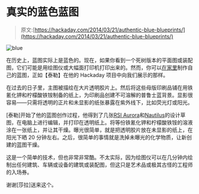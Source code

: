 # 真实的蓝色蓝图

> 原文:[https://hackaday.com/2014/03/21/authentic-blue-blueprints/](https://hackaday.com/2014/03/21/authentic-blue-blueprints/)

![blue](../Images/a5498da7f943f77a19cec2f1061969d5.png)

在历史上，蓝图实际上是蓝色的。现在，如果你看到一个死树版本的平面图或装配图，它们可能是用绘图仪或大幅面打印机打印出来的。然而，你可以[在家里](http://hackaday.io/project/546-Authentic-Blueprints)制作自己的蓝图，正如【泰勒】在他的 Hackaday 项目中向我们展示的那样。

在过去的日子里，主图被描绘在大片透明胶片上。然后将这些母版印刷品铺在用铁氰化钾和柠檬酸铁铵制备的纸上，为印刷品创建不可溶解的普鲁士蓝背景。显影很容易——只需将透明的正片和未显影的纸张暴露在紫外线下，比如荧光灯或阳光。

[泰勒]开始了他的蓝图创作过程，他得到了几张[RSI Aurora](http://media.moddb.com/images/games/1/22/21449/a4.png)和[Nautilus](http://pic40.picturetrail.com/VOL280/1814166/4884796/363663506.jpg)的设计草图，在电脑上进行编辑，并打印在透明纸上。将等份铁氰化钾和柠檬酸铁铵的溶液涂在一张纸上，并让其干燥。曝光很简单，就是把透明胶片放在未显影的纸上，在阳光下晒 20 分钟左右。之后，很简单的事情就是洗掉未曝光的化学物质，让新创建的蓝图干燥。

这是一个简单的技术，但也非常非常酷。不太实际，因为绘图仪可以在几分钟内绘制出任何建筑、车辆或设备的建筑或装配图，但这只是艺术品或极其古怪的工程师的入场券。

谢谢[莎拉]送来这个。